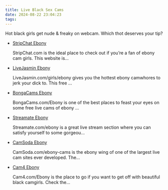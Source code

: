 ```yaml
---
title: Live Black Sex Cams
date: 2024-08-22 23:04:23
tags:
---
```

Hot black girls get nude & freaky on webcam. Which thot deserves your tip?
<ul><li class="category-item" data-site-id="5757"><div class="category-item-content"><a class="link-analytics link-icon-base icon icon586" href="https://theporndude.com/5757/stripchatebony" target="_blank" rel="noopener" data-visit-site-id="5757">StripChat Ebony</a><a class="review_force" href="https://theporndude.com/5757/stripchatebony" target="_blank" rel="noopener" aria-label="Review button" data-visit-site-id="5757"></a><p class="desc">StripChat.com is the ideal place to check out if you’re a fan of ebony cam girls. This website is...</p></div></li><li class="category-item" data-site-id="5758"><div class="category-item-content"><a class="link-analytics link-icon-base icon icon6" href="https://theporndude.com/5758/livejasminebony" target="_blank" rel="noopener" data-visit-site-id="5758">LiveJasmin Ebony</a><a class="review_force" href="https://theporndude.com/5758/livejasminebony" target="_blank" rel="noopener" aria-label="Review button" data-visit-site-id="5758"></a><p class="desc">LiveJasmin.com/girls/ebony gives you the hottest ebony camwhores to jerk your dick to. This free ...</p></div></li><li class="category-item" data-site-id="5759"><div class="category-item-content"><a class="link-analytics link-icon-base icon icon511" href="https://theporndude.com/5759/bongacamsebony" target="_blank" rel="noopener" data-visit-site-id="5759">BongaCams Ebony</a><a class="review_force" href="https://theporndude.com/5759/bongacamsebony" target="_blank" rel="noopener" aria-label="Review button" data-visit-site-id="5759"></a><p class="desc">BongaCams.com/Ebony is one of the best places to feast your eyes on some free live cams of ebony ...</p></div></li><li class="category-item" data-site-id="5760"><div class="category-item-content"><a class="link-analytics link-icon-base icon icon510" href="https://theporndude.com/5760/streamateebony" target="_blank" rel="noopener" data-visit-site-id="5760">Streamate Ebony</a><a class="review_force" href="https://theporndude.com/5760/streamateebony" target="_blank" rel="noopener" aria-label="Review button" data-visit-site-id="5760"></a><p class="desc">Streamate.com/ebony is a great live stream section where you can satisfy yourself to some gorgeou...</p></div></li><li class="category-item" data-site-id="5761"><div class="category-item-content"><a class="link-analytics link-icon-base icon icon514" href="https://theporndude.com/5761/camsodaebony" target="_blank" rel="noopener" data-visit-site-id="5761">CamSoda Ebony</a><a class="review_force" href="https://theporndude.com/5761/camsodaebony" target="_blank" rel="noopener" aria-label="Review button" data-visit-site-id="5761"></a><p class="desc">CamSoda.com/ebony-cams is the ebony wing of one of the largest live cam sites ever developed. The...</p></div></li><li class="category-item" data-site-id="5763"><div class="category-item-content"><a class="link-analytics link-icon-base icon icon512" href="https://theporndude.com/5763/cam4ebony" target="_blank" rel="noopener" data-visit-site-id="5763">Cam4 Ebony</a><a class="review_force" href="https://theporndude.com/5763/cam4ebony" target="_blank" rel="noopener" aria-label="Review button" data-visit-site-id="5763"></a><p class="desc">Cam4.com/Ebony is the place to go if you want to get off with beautiful black camgirls. Check the...</p></div></li></ul>
